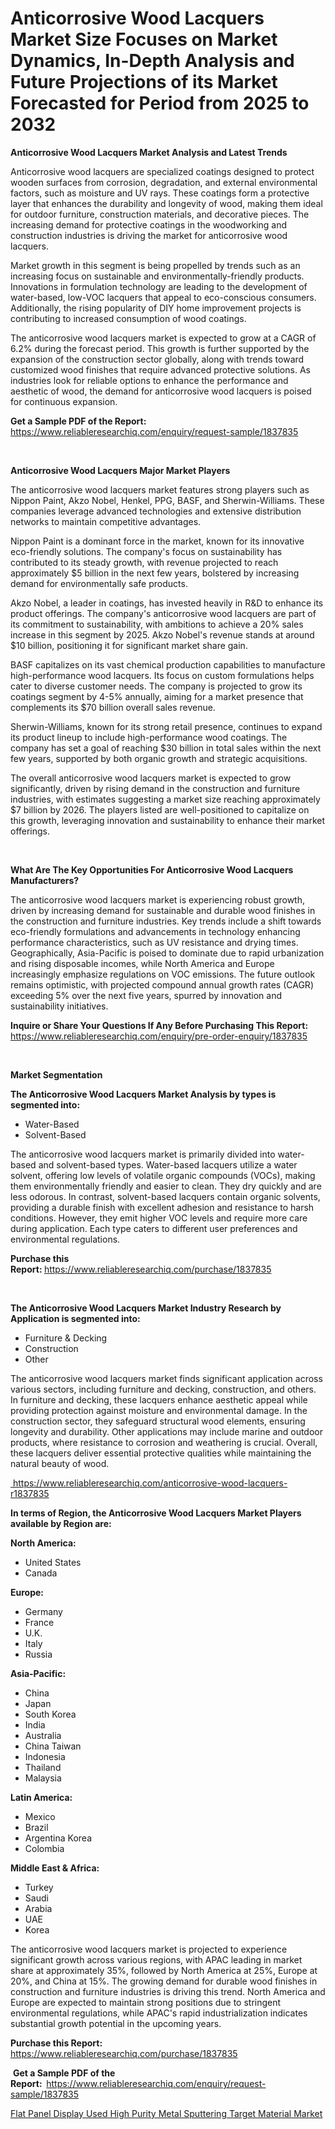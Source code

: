 <p><h1>Anticorrosive Wood Lacquers Market Size Focuses on Market Dynamics, In-Depth Analysis and Future Projections of its Market Forecasted for Period from 2025 to 2032</h1></p><p><strong>Anticorrosive Wood Lacquers Market Analysis and Latest Trends</strong></p>
<p><p>Anticorrosive wood lacquers are specialized coatings designed to protect wooden surfaces from corrosion, degradation, and external environmental factors, such as moisture and UV rays. These coatings form a protective layer that enhances the durability and longevity of wood, making them ideal for outdoor furniture, construction materials, and decorative pieces. The increasing demand for protective coatings in the woodworking and construction industries is driving the market for anticorrosive wood lacquers.</p><p>Market growth in this segment is being propelled by trends such as an increasing focus on sustainable and environmentally-friendly products. Innovations in formulation technology are leading to the development of water-based, low-VOC lacquers that appeal to eco-conscious consumers. Additionally, the rising popularity of DIY home improvement projects is contributing to increased consumption of wood coatings.</p><p>The anticorrosive wood lacquers market is expected to grow at a CAGR of 6.2% during the forecast period. This growth is further supported by the expansion of the construction sector globally, along with trends toward customized wood finishes that require advanced protective solutions. As industries look for reliable options to enhance the performance and aesthetic of wood, the demand for anticorrosive wood lacquers is poised for continuous expansion.</p></p>
<p><strong>Get a Sample PDF of the Report:&nbsp;</strong> <a href="https://www.reliableresearchiq.com/enquiry/request-sample/1837835?utm_campaign=2886&utm_medium=2&utm_source=Github&utm_content=ia&utm_term=03042025&utm_id=anticorrosive-wood-lacquers">https://www.reliableresearchiq.com/enquiry/request-sample/1837835</a></p>
<p>&nbsp;</p>
<p><strong>Anticorrosive Wood Lacquers Major Market Players</strong></p>
<p><p>The anticorrosive wood lacquers market features strong players such as Nippon Paint, Akzo Nobel, Henkel, PPG, BASF, and Sherwin-Williams. These companies leverage advanced technologies and extensive distribution networks to maintain competitive advantages.</p><p>Nippon Paint is a dominant force in the market, known for its innovative eco-friendly solutions. The company's focus on sustainability has contributed to its steady growth, with revenue projected to reach approximately $5 billion in the next few years, bolstered by increasing demand for environmentally safe products.</p><p>Akzo Nobel, a leader in coatings, has invested heavily in R&D to enhance its product offerings. The company's anticorrosive wood lacquers are part of its commitment to sustainability, with ambitions to achieve a 20% sales increase in this segment by 2025. Akzo Nobel's revenue stands at around $10 billion, positioning it for significant market share gain.</p><p>BASF capitalizes on its vast chemical production capabilities to manufacture high-performance wood lacquers. Its focus on custom formulations helps cater to diverse customer needs. The company is projected to grow its coatings segment by 4-5% annually, aiming for a market presence that complements its $70 billion overall sales revenue.</p><p>Sherwin-Williams, known for its strong retail presence, continues to expand its product lineup to include high-performance wood coatings. The company has set a goal of reaching $30 billion in total sales within the next few years, supported by both organic growth and strategic acquisitions.</p><p>The overall anticorrosive wood lacquers market is expected to grow significantly, driven by rising demand in the construction and furniture industries, with estimates suggesting a market size reaching approximately $7 billion by 2026. The players listed are well-positioned to capitalize on this growth, leveraging innovation and sustainability to enhance their market offerings.</p></p>
<p>&nbsp;</p>
<p><strong>What Are The Key Opportunities For Anticorrosive Wood Lacquers Manufacturers?</strong></p>
<p><p>The anticorrosive wood lacquers market is experiencing robust growth, driven by increasing demand for sustainable and durable wood finishes in the construction and furniture industries. Key trends include a shift towards eco-friendly formulations and advancements in technology enhancing performance characteristics, such as UV resistance and drying times. Geographically, Asia-Pacific is poised to dominate due to rapid urbanization and rising disposable incomes, while North America and Europe increasingly emphasize regulations on VOC emissions. The future outlook remains optimistic, with projected compound annual growth rates (CAGR) exceeding 5% over the next five years, spurred by innovation and sustainability initiatives.</p></p>
<p><strong>Inquire or Share Your Questions If Any Before Purchasing This Report:</strong> <a href="https://www.reliableresearchiq.com/enquiry/pre-order-enquiry/1837835?utm_campaign=2886&utm_medium=2&utm_source=Github&utm_content=ia&utm_term=03042025&utm_id=anticorrosive-wood-lacquers">https://www.reliableresearchiq.com/enquiry/pre-order-enquiry/1837835</a></p>
<p>&nbsp;</p>
<p><strong>Market Segmentation</strong></p>
<p><strong>The Anticorrosive Wood Lacquers Market Analysis by types is segmented into:</strong></p>
<p><ul><li>Water-Based</li><li>Solvent-Based</li></ul></p>
<p><p>The anticorrosive wood lacquers market is primarily divided into water-based and solvent-based types. Water-based lacquers utilize a water solvent, offering low levels of volatile organic compounds (VOCs), making them environmentally friendly and easier to clean. They dry quickly and are less odorous. In contrast, solvent-based lacquers contain organic solvents, providing a durable finish with excellent adhesion and resistance to harsh conditions. However, they emit higher VOC levels and require more care during application. Each type caters to different user preferences and environmental regulations.</p></p>
<p><strong>Purchase this Report:&nbsp;</strong><a href="https://www.reliableresearchiq.com/purchase/1837835?utm_campaign=2886&utm_medium=2&utm_source=Github&utm_content=ia&utm_term=03042025&utm_id=anticorrosive-wood-lacquers">https://www.reliableresearchiq.com/purchase/1837835</a></p>
<p>&nbsp;</p>
<p><strong>The Anticorrosive Wood Lacquers Market Industry Research by Application is segmented into:</strong></p>
<p><ul><li>Furniture & Decking</li><li>Construction</li><li>Other</li></ul></p>
<p><p>The anticorrosive wood lacquers market finds significant application across various sectors, including furniture and decking, construction, and others. In furniture and decking, these lacquers enhance aesthetic appeal while providing protection against moisture and environmental damage. In the construction sector, they safeguard structural wood elements, ensuring longevity and durability. Other applications may include marine and outdoor products, where resistance to corrosion and weathering is crucial. Overall, these lacquers deliver essential protective qualities while maintaining the natural beauty of wood.</p></p>
<p><a href="https://www.reliableresearchiq.com/anticorrosive-wood-lacquers-r1837835?utm_campaign=2886&utm_medium=2&utm_source=Github&utm_content=ia&utm_term=03042025&utm_id=anticorrosive-wood-lacquers">&nbsp;https://www.reliableresearchiq.com/anticorrosive-wood-lacquers-r1837835</a></p>
<p><strong>In terms of Region, the Anticorrosive Wood Lacquers Market Players available by Region are:</strong></p>
<p>
    <p> <strong> North America: </strong>
        <ul>
            <li>United States</li>
            <li>Canada</li>
        </ul>
        </p> 
    <p> <strong> Europe: </strong>
        <ul>
            <li>Germany</li>
            <li>France</li>
            <li>U.K.</li>
            <li>Italy</li>
            <li>Russia</li>
        </ul>
        </p> 
    <p> <strong> Asia-Pacific: </strong>
        <ul>
            <li>China</li>
            <li>Japan</li>
            <li>South Korea</li>
            <li>India</li>
            <li>Australia</li>
            <li>China Taiwan</li>
            <li>Indonesia</li>
            <li>Thailand</li>
            <li>Malaysia</li>
        </ul>
        </p> 
    <p> <strong> Latin America: </strong>
        <ul>
            <li>Mexico</li>
            <li>Brazil</li>
            <li>Argentina Korea</li>
            <li>Colombia</li>
        </ul>
        </p> 
    <p> <strong> Middle East & Africa: </strong>
        <ul>
            <li>Turkey</li>
            <li>Saudi</li>
            <li>Arabia</li>
            <li>UAE</li>
            <li>Korea</li>
        </ul>
    </p>
    </p>
<p><p>The anticorrosive wood lacquers market is projected to experience significant growth across various regions, with APAC leading in market share at approximately 35%, followed by North America at 25%, Europe at 20%, and China at 15%. The growing demand for durable wood finishes in construction and furniture industries is driving this trend. North America and Europe are expected to maintain strong positions due to stringent environmental regulations, while APAC's rapid industrialization indicates substantial growth potential in the upcoming years.</p></p>
<p><strong>Purchase this Report: </strong><a href="https://www.reliableresearchiq.com/purchase/1837835?utm_campaign=2886&utm_medium=2&utm_source=Github&utm_content=ia&utm_term=03042025&utm_id=anticorrosive-wood-lacquers">https://www.reliableresearchiq.com/purchase/1837835</a></p>
<p>&nbsp;<strong>Get a Sample PDF of the Report:&nbsp;&nbsp;</strong><a href="https://www.reliableresearchiq.com/enquiry/request-sample/1837835?utm_campaign=2886&utm_medium=2&utm_source=Github&utm_content=ia&utm_term=03042025&utm_id=anticorrosive-wood-lacquers">https://www.reliableresearchiq.com/enquiry/request-sample/1837835</a></p>
<p><strong></strong></p>
<p><p><a href="https://github.com/abuugjetaj/Market-Research-Report-List-1/blob/main/flat-panel-display-used-high-purity-metal-sputtering-target-material-market.md?utm_campaign=2886&utm_medium=2&utm_source=Github&utm_content=ia&utm_term=03042025&utm_id=anticorrosive-wood-lacquers">Flat Panel Display Used High Purity Metal Sputtering Target Material Market</a></p></p>